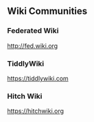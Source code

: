 ## Wiki Communities

### Federated Wiki
http://fed.wiki.org

### TiddlyWiki
https://tiddlywiki.com

### Hitch Wiki
https://hitchwiki.org
